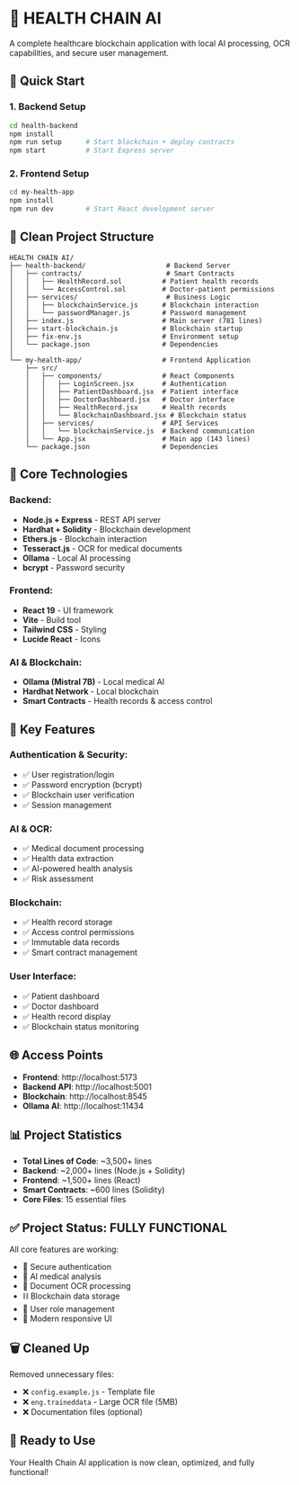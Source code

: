 # 🏥 HEALTH CHAIN AI

A complete healthcare blockchain application with local AI processing, OCR capabilities, and secure user management.

## 🚀 **Quick Start**

### **1. Backend Setup**
```bash
cd health-backend
npm install
npm run setup      # Start blockchain + deploy contracts
npm start          # Start Express server
```

### **2. Frontend Setup**
```bash
cd my-health-app
npm install
npm run dev        # Start React development server
```

## 📁 **Clean Project Structure**

```
HEALTH CHAIN AI/
├── health-backend/                    # Backend Server
│   ├── contracts/                     # Smart Contracts
│   │   ├── HealthRecord.sol          # Patient health records
│   │   └── AccessControl.sol         # Doctor-patient permissions
│   ├── services/                      # Business Logic
│   │   ├── blockchainService.js      # Blockchain interaction
│   │   └── passwordManager.js        # Password management
│   ├── index.js                      # Main server (781 lines)
│   ├── start-blockchain.js           # Blockchain startup
│   ├── fix-env.js                    # Environment setup
│   └── package.json                  # Dependencies
│
└── my-health-app/                    # Frontend Application
    ├── src/
    │   ├── components/               # React Components
    │   │   ├── LoginScreen.jsx       # Authentication
    │   │   ├── PatientDashboard.jsx  # Patient interface
    │   │   ├── DoctorDashboard.jsx   # Doctor interface
    │   │   ├── HealthRecord.jsx      # Health records
    │   │   └── BlockchainDashboard.jsx # Blockchain status
    │   ├── services/                 # API Services
    │   │   └── blockchainService.js  # Backend communication
    │   └── App.jsx                   # Main app (143 lines)
    └── package.json                  # Dependencies
```

## 🔧 **Core Technologies**

### **Backend:**
- **Node.js + Express** - REST API server
- **Hardhat + Solidity** - Blockchain development
- **Ethers.js** - Blockchain interaction
- **Tesseract.js** - OCR for medical documents
- **Ollama** - Local AI processing
- **bcrypt** - Password security

### **Frontend:**
- **React 19** - UI framework
- **Vite** - Build tool
- **Tailwind CSS** - Styling
- **Lucide React** - Icons

### **AI & Blockchain:**
- **Ollama (Mistral 7B)** - Local medical AI
- **Hardhat Network** - Local blockchain
- **Smart Contracts** - Health records & access control

## 🎯 **Key Features**

### **Authentication & Security:**
- ✅ User registration/login
- ✅ Password encryption (bcrypt)
- ✅ Blockchain user verification
- ✅ Session management

### **AI & OCR:**
- ✅ Medical document processing
- ✅ Health data extraction
- ✅ AI-powered health analysis
- ✅ Risk assessment

### **Blockchain:**
- ✅ Health record storage
- ✅ Access control permissions
- ✅ Immutable data records
- ✅ Smart contract management

### **User Interface:**
- ✅ Patient dashboard
- ✅ Doctor dashboard
- ✅ Health record display
- ✅ Blockchain status monitoring

## 🌐 **Access Points**

- **Frontend**: http://localhost:5173
- **Backend API**: http://localhost:5001
- **Blockchain**: http://localhost:8545
- **Ollama AI**: http://localhost:11434

## 📊 **Project Statistics**

- **Total Lines of Code**: ~3,500+ lines
- **Backend**: ~2,000+ lines (Node.js + Solidity)
- **Frontend**: ~1,500+ lines (React)
- **Smart Contracts**: ~600 lines (Solidity)
- **Core Files**: 15 essential files

## ✅ **Project Status: FULLY FUNCTIONAL**

All core features are working:
- 🔐 Secure authentication
- 🤖 AI medical analysis
- 📄 Document OCR processing
- ⛓️ Blockchain data storage
- 👥 User role management
- 🎨 Modern responsive UI

## 🗑️ **Cleaned Up**

Removed unnecessary files:
- ❌ `config.example.js` - Template file
- ❌ `eng.traineddata` - Large OCR file (5MB)
- ❌ Documentation files (optional)

## 🚀 **Ready to Use**

Your Health Chain AI application is now clean, optimized, and fully functional!
